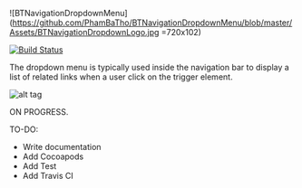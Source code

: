 ![BTNavigationDropdownMenu](https://github.com/PhamBaTho/BTNavigationDropdownMenu/blob/master/Assets/BTNavigationDropdownLogo.jpg =720x102)

[![Build Status](https://travis-ci.org/PhamBaTho/BTNavigationDropdownMenu.svg?branch=master)](https://travis-ci.org/PhamBaTho/BTNavigationDropdownMenu)

The dropdown menu is typically used inside the navigation bar to display a list of related links when a user click on the trigger element.

![alt tag](https://github.com/PhamBaTho/BTNavigationDropdownMenu/blob/master/Assets/DemoProject.gif)

ON PROGRESS.

TO-DO: 
- Write documentation
- Add Cocoapods
- Add Test
- Add Travis CI
